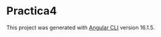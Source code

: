 # Practica4

This project was generated with [Angular CLI](https://github.com/angular/angular-cli) version 16.1.5.
